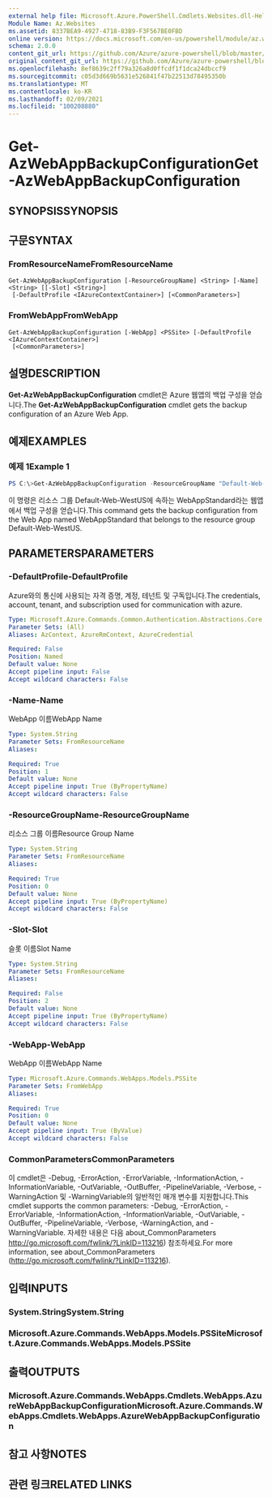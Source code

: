 ```yaml
---
external help file: Microsoft.Azure.PowerShell.Cmdlets.Websites.dll-Help.xml
Module Name: Az.Websites
ms.assetid: 8337BEA9-4927-4718-83B9-F3F567BE0FBD
online version: https://docs.microsoft.com/en-us/powershell/module/az.websites/get-azwebappbackupconfiguration
schema: 2.0.0
content_git_url: https://github.com/Azure/azure-powershell/blob/master/src/Websites/Websites/help/Get-AzWebAppBackupConfiguration.md
original_content_git_url: https://github.com/Azure/azure-powershell/blob/master/src/Websites/Websites/help/Get-AzWebAppBackupConfiguration.md
ms.openlocfilehash: 8ef8639c2ff79a326a8d0ffcdf1f1dca24dbccf9
ms.sourcegitcommit: c05d3d669b5631e526841f47b22513d78495350b
ms.translationtype: MT
ms.contentlocale: ko-KR
ms.lasthandoff: 02/09/2021
ms.locfileid: "100208880"
---
```

# <span data-ttu-id="7ae01-101">Get-AzWebAppBackupConfiguration</span><span class="sxs-lookup"><span data-stu-id="7ae01-101">Get-AzWebAppBackupConfiguration</span></span>

## <span data-ttu-id="7ae01-102">SYNOPSIS</span><span class="sxs-lookup"><span data-stu-id="7ae01-102">SYNOPSIS</span></span>

## <span data-ttu-id="7ae01-103">구문</span><span class="sxs-lookup"><span data-stu-id="7ae01-103">SYNTAX</span></span>

### <span data-ttu-id="7ae01-104">FromResourceName</span><span class="sxs-lookup"><span data-stu-id="7ae01-104">FromResourceName</span></span>
```
Get-AzWebAppBackupConfiguration [-ResourceGroupName] <String> [-Name] <String> [[-Slot] <String>]
 [-DefaultProfile <IAzureContextContainer>] [<CommonParameters>]
```

### <span data-ttu-id="7ae01-105">FromWebApp</span><span class="sxs-lookup"><span data-stu-id="7ae01-105">FromWebApp</span></span>
```
Get-AzWebAppBackupConfiguration [-WebApp] <PSSite> [-DefaultProfile <IAzureContextContainer>]
 [<CommonParameters>]
```

## <span data-ttu-id="7ae01-106">설명</span><span class="sxs-lookup"><span data-stu-id="7ae01-106">DESCRIPTION</span></span>
<span data-ttu-id="7ae01-107">**Get-AzWebAppBackupConfiguration** cmdlet은 Azure 웹앱의 백업 구성을 얻습니다.</span><span class="sxs-lookup"><span data-stu-id="7ae01-107">The **Get-AzWebAppBackupConfiguration** cmdlet gets the backup configuration of an Azure Web App.</span></span>

## <span data-ttu-id="7ae01-108">예제</span><span class="sxs-lookup"><span data-stu-id="7ae01-108">EXAMPLES</span></span>

### <span data-ttu-id="7ae01-109">예제 1</span><span class="sxs-lookup"><span data-stu-id="7ae01-109">Example 1</span></span>
```powershell
PS C:\>Get-AzWebAppBackupConfiguration -ResourceGroupName "Default-Web-WestUS" -Name "WebAppStandard"
```

<span data-ttu-id="7ae01-110">이 명령은 리소스 그룹 Default-Web-WestUS에 속하는 WebAppStandard라는 웹앱에서 백업 구성을 얻습니다.</span><span class="sxs-lookup"><span data-stu-id="7ae01-110">This command gets the backup configuration from the Web App named WebAppStandard that belongs to the resource group Default-Web-WestUS.</span></span>

## <span data-ttu-id="7ae01-111">PARAMETERS</span><span class="sxs-lookup"><span data-stu-id="7ae01-111">PARAMETERS</span></span>

### <span data-ttu-id="7ae01-112">-DefaultProfile</span><span class="sxs-lookup"><span data-stu-id="7ae01-112">-DefaultProfile</span></span>
<span data-ttu-id="7ae01-113">Azure와의 통신에 사용되는 자격 증명, 계정, 테넌트 및 구독입니다.</span><span class="sxs-lookup"><span data-stu-id="7ae01-113">The credentials, account, tenant, and subscription used for communication with azure.</span></span>

```yaml
Type: Microsoft.Azure.Commands.Common.Authentication.Abstractions.Core.IAzureContextContainer
Parameter Sets: (All)
Aliases: AzContext, AzureRmContext, AzureCredential

Required: False
Position: Named
Default value: None
Accept pipeline input: False
Accept wildcard characters: False
```

### <span data-ttu-id="7ae01-114">-Name</span><span class="sxs-lookup"><span data-stu-id="7ae01-114">-Name</span></span>
<span data-ttu-id="7ae01-115">WebApp 이름</span><span class="sxs-lookup"><span data-stu-id="7ae01-115">WebApp Name</span></span>

```yaml
Type: System.String
Parameter Sets: FromResourceName
Aliases:

Required: True
Position: 1
Default value: None
Accept pipeline input: True (ByPropertyName)
Accept wildcard characters: False
```

### <span data-ttu-id="7ae01-116">-ResourceGroupName</span><span class="sxs-lookup"><span data-stu-id="7ae01-116">-ResourceGroupName</span></span>
<span data-ttu-id="7ae01-117">리소스 그룹 이름</span><span class="sxs-lookup"><span data-stu-id="7ae01-117">Resource Group Name</span></span>

```yaml
Type: System.String
Parameter Sets: FromResourceName
Aliases:

Required: True
Position: 0
Default value: None
Accept pipeline input: True (ByPropertyName)
Accept wildcard characters: False
```

### <span data-ttu-id="7ae01-118">-Slot</span><span class="sxs-lookup"><span data-stu-id="7ae01-118">-Slot</span></span>
<span data-ttu-id="7ae01-119">슬롯 이름</span><span class="sxs-lookup"><span data-stu-id="7ae01-119">Slot Name</span></span>

```yaml
Type: System.String
Parameter Sets: FromResourceName
Aliases:

Required: False
Position: 2
Default value: None
Accept pipeline input: True (ByPropertyName)
Accept wildcard characters: False
```

### <span data-ttu-id="7ae01-120">-WebApp</span><span class="sxs-lookup"><span data-stu-id="7ae01-120">-WebApp</span></span>
<span data-ttu-id="7ae01-121">WebApp 이름</span><span class="sxs-lookup"><span data-stu-id="7ae01-121">WebApp Name</span></span>

```yaml
Type: Microsoft.Azure.Commands.WebApps.Models.PSSite
Parameter Sets: FromWebApp
Aliases:

Required: True
Position: 0
Default value: None
Accept pipeline input: True (ByValue)
Accept wildcard characters: False
```

### <span data-ttu-id="7ae01-122">CommonParameters</span><span class="sxs-lookup"><span data-stu-id="7ae01-122">CommonParameters</span></span>
<span data-ttu-id="7ae01-123">이 cmdlet은 -Debug, -ErrorAction, -ErrorVariable, -InformationAction, -InformationVariable, -OutVariable, -OutBuffer, -PipelineVariable, -Verbose, -WarningAction 및 -WarningVariable의 일반적인 매개 변수를 지원합니다.</span><span class="sxs-lookup"><span data-stu-id="7ae01-123">This cmdlet supports the common parameters: -Debug, -ErrorAction, -ErrorVariable, -InformationAction, -InformationVariable, -OutVariable, -OutBuffer, -PipelineVariable, -Verbose, -WarningAction, and -WarningVariable.</span></span> <span data-ttu-id="7ae01-124">자세한 내용은 다음 about_CommonParameters http://go.microsoft.com/fwlink/?LinkID=113216) 참조하세요.</span><span class="sxs-lookup"><span data-stu-id="7ae01-124">For more information, see about_CommonParameters (http://go.microsoft.com/fwlink/?LinkID=113216).</span></span>

## <span data-ttu-id="7ae01-125">입력</span><span class="sxs-lookup"><span data-stu-id="7ae01-125">INPUTS</span></span>

### <span data-ttu-id="7ae01-126">System.String</span><span class="sxs-lookup"><span data-stu-id="7ae01-126">System.String</span></span>

### <span data-ttu-id="7ae01-127">Microsoft.Azure.Commands.WebApps.Models.PSSite</span><span class="sxs-lookup"><span data-stu-id="7ae01-127">Microsoft.Azure.Commands.WebApps.Models.PSSite</span></span>

## <span data-ttu-id="7ae01-128">출력</span><span class="sxs-lookup"><span data-stu-id="7ae01-128">OUTPUTS</span></span>

### <span data-ttu-id="7ae01-129">Microsoft.Azure.Commands.WebApps.Cmdlets.WebApps.AzureWebAppBackupConfiguration</span><span class="sxs-lookup"><span data-stu-id="7ae01-129">Microsoft.Azure.Commands.WebApps.Cmdlets.WebApps.AzureWebAppBackupConfiguration</span></span>

## <span data-ttu-id="7ae01-130">참고 사항</span><span class="sxs-lookup"><span data-stu-id="7ae01-130">NOTES</span></span>

## <span data-ttu-id="7ae01-131">관련 링크</span><span class="sxs-lookup"><span data-stu-id="7ae01-131">RELATED LINKS</span></span>
